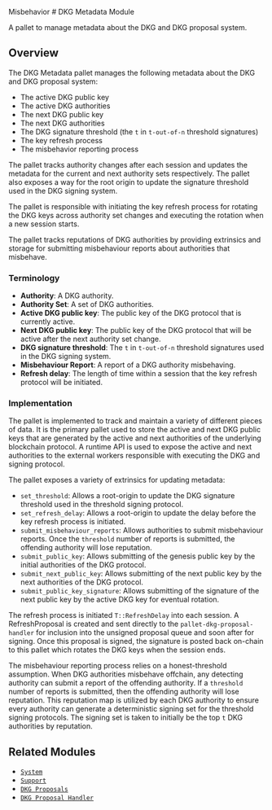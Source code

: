 Misbehavior # DKG Metadata Module

 A pallet to manage metadata about the DKG and DKG proposal system.

 ## Overview

 The DKG Metadata pallet manages the following metadata about the DKG and DKG proposal system:
 - The active DKG public key
 - The active DKG authorities
 - The next DKG public key
 - The next DKG authorities
 - The DKG signature threshold (the `t` in `t-out-of-n` threshold signatures)
 - The key refresh process
 - The misbehavior reporting process

 The pallet tracks authority changes after each session and updates the metadata for the
 current and next authority sets respectively. The pallet also exposes a way for the root origin
 to update the signature threshold used in the DKG signing system.

 The pallet is responsible with initiating the key refresh process for rotating the DKG keys
 across authority set changes and executing the rotation when a new session starts.

 The pallet tracks reputations of DKG authorities by providing extrinsics and storage for
 submitting misbehaviour reports about authorities that misbehave.

 ### Terminology

 - **Authority**: A DKG authority.
 - **Authority Set**: A set of DKG authorities.
 - **Active DKG public key**: The public key of the DKG protocol that is currently active.
 - **Next DKG public key**: The public key of the DKG protocol that will be active after the next
   authority set change.
 - **DKG signature threshold**: The `t` in `t-out-of-n` threshold signatures used in the DKG
   signing system.
 - **Misbehaviour Report**: A report of a DKG authority misbehaving.
 - **Refresh delay**: The length of time within a session that the key refresh protocol will be
   initiated.

 ### Implementation

 The pallet is implemented to track and maintain a variety of different pieces of data. It is the
 primary pallet used to store the active and next DKG public keys that are generated by the
 active and next authorities of the underlying blockchain protocol. A runtime API is used to
 expose the active and next authorities to the external workers responsible with executing the
 DKG and signing protocol.

 The pallet exposes a variety of extrinsics for updating metadata:
 - `set_threshold`: Allows a root-origin to update the DKG signature threshold used in the
   threshold signing protocol.
 - `set_refresh_delay`: Allows a root-origin to update the delay before the key refresh process
   is initiated.
 - `submit_misbehaviour_reports`: Allows authorities to submit misbehaviour reports. Once the
   `threshold` number of reports is submitted, the offending authority will lose reputation.
 - `submit_public_key`: Allows submitting of the genesis public key by the initial authorities of
   the DKG protocol.
 - `submit_next_public_key`: Allows submitting of the next public key by the next authorities of
   the DKG protocol.
 - `submit_public_key_signature`: Allows submitting of the signature of the next public key by
   the active DKG key for eventual rotation.

 The refresh process is initiated `T::RefreshDelay` into each session. A RefreshProposal is
 created and sent directly to the `pallet-dkg-proposal-handler` for inclusion into the unsigned
 proposal queue and soon after for signing. Once this proposal is signed, the signature is posted
 back on-chain to this pallet which rotates the DKG keys when the session ends.

 The misbehaviour reporting process relies on a honest-threshold assumption. When DKG authorities
 misbehave offchain, any detecting authority can submit a report of the offending authority. If a
 `threshold` number of reports is submitted, then the offending authority will lose reputation.
 This reputation map is utilized by each DKG authority to ensure every authority can generate a
 deterministic signing set for the threshold signing protocols. The signing set is taken to
 initially be the top `t` DKG authorities by reputation.

 ## Related Modules

 * [`System`](https://github.com/paritytech/substrate/tree/master/frame/system)
 * [`Support`](https://github.com/paritytech/substrate/tree/master/frame/support)
 * [`DKG Proposals`](https://github.com/webb-tools/dkg-substrate/blob/664aebd10e6c1dc9e787a0465fd36b60e5e82c0d/pallets/dkg-proposals)
 * [`DKG Proposal Handler`](https://github.com/webb-tools/dkg-substrate/blob/664aebd10e6c1dc9e787a0465fd36b60e5e82c0d/pallets/dkg-proposal-handler)
